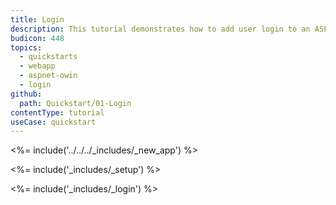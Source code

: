 ```yaml
---
title: Login
description: This tutorial demonstrates how to add user login to an ASP.NET OWin application.
budicon: 448
topics:
  - quickstarts
  - webapp
  - aspnet-owin
  - login
github:
  path: Quickstart/01-Login
contentType: tutorial
useCase: quickstart
---
```

<%= include('../../../_includes/_new_app') %>

<%= include('_includes/_setup') %>

<%= include('_includes/_login') %>
